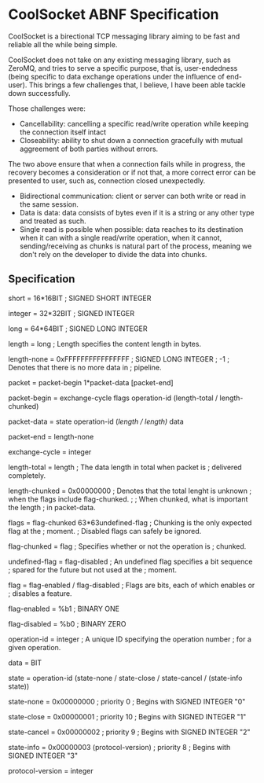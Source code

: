# CoolSocket ABNF Specification

CoolSocket is a birectional TCP messaging library aiming to be fast and reliable all the while being simple. 

CoolSocket does not take on any existing messaging library, such as ZeroMQ, and tries to serve a specific purpose, that is, user-endedness (being specific to data exchange operations under the influence of end-user). This brings a few challenges that, I believe, I have been able tackle down successfully. 

Those challenges were:

* Cancellability: cancelling a specific read/write operation while keeping the connection itself intact
* Closeability: ability to shut down a connection gracefully with mutual aggreement of both parties without errors. 

The two above ensure that when a connection fails while in progress, the recovery becomes a consideration or if not that, a more correct error can be presented to user, such as, connection closed unexpectedly.

* Bidirectional communication: client or server can both write or read in the same session.
* Data is data: data consists of bytes even if it is a string or any other type and treated as such.
* Single read is possible when possible: data reaches to its destination when it can with a single read/write operation, when it cannot, sending/receiving as chunks is natural part of the process, meaning we don't rely on the developer to divide the data into chunks.

## Specification

short             = 16*16BIT
		; SIGNED SHORT INTEGER
		
integer           = 32*32BIT
		; SIGNED INTEGER

long              = 64*64BIT
		; SIGNED LONG INTEGER

length            = long
		; Length specifies the content length in bytes.
		
length-none       = 0xFFFFFFFFFFFFFFFF
        ; SIGNED LONG INTEGER
        ; -1
        ; Denotes that there is no more data in 
        ; pipeline.
        
packet            = packet-begin 1*packet-data [packet-end]

packet-begin      = exchange-cycle flags operation-id (length-total / length-chunked)

packet-data       = state operation-id (*<length-total>length / length) <length>*<length>data

packet-end        = length-none

exchange-cycle    = integer

length-total      = length
        ; The data length in total when packet is
        ; delivered completely.
        
length-chunked    = 0x00000000
        ; Denotes that the total lenght is unknown
        ; when the flags include flag-chunked.
        ; 
        ; When chunked, what is important the length
        ; in packet-data.
		
flags             = flag-chunked 63*63undefined-flag
		; Chunking is the only expected flag at the 
		; moment.
		; Disabled flags can safely be ignored.
		
flag-chunked      = flag
		; Specifies whether or not the operation is 
		; chunked.
		
undefined-flag    = flag-disabled
		; An undefined flag specifies a bit sequence
		; spared for the future but not used at the 
		; moment.
		
flag              = flag-enabled / flag-disabled
		; Flags are bits, each of which enables or 
		; disables a feature.
		
flag-enabled      = %b1
		; BINARY ONE
		
flag-disabled     = %b0
		; BINARY ZERO
		
operation-id      = integer
		; A unique ID specifying the operation number
		; for a given operation.
		
data              = BIT

state             = operation-id (state-none / state-close / state-cancel / (state-info state))

state-none        = 0x00000000
        ; priority 0
        ; Begins with SIGNED INTEGER "0"

state-close       = 0x00000001
        ; priority 10
        ; Begins with SIGNED INTEGER "1"

state-cancel      = 0x00000002
        ; priority 9
        ; Begins with SIGNED INTEGER "2"
        
state-info        = 0x00000003 (protocol-version)
        ; priority 8
        ; Begins with SIGNED INTEGER "3"
        
protocol-version  = integer 
